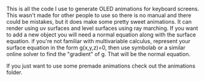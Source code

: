 This is all the code I use to generate OLED animations for keyboard screens. This wasn't made for other people to use so there is no manual and there could be mistakes, but it does make some pretty sweet animations. 
It can render using uv surfaces and level surfaces using ray marching. If you want to add a new object you will need a normal equation along with the surface equation. 
if you're not familiar with multivariable calculus, represent your surface equation in the form g(x,y,z)=0, then use symbolab or a similar online solver to find the "gradient" of g. That will be the normal equation.

If you just want to use some premade animations check out the animations folder.
